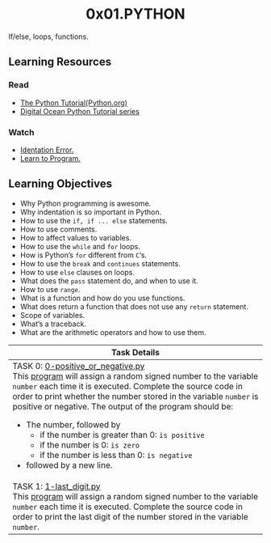 <h1 align="center">0x01.PYTHON</h1>
If/else, loops, functions.
<h2>Learning Resources</h2>

<h3>Read</h3>
<ul>
  <li><a href="https://docs.python.org/3/tutorial/index.html">The Python Tutorial(Python.org)</a></li>
  <li><a href="https://www.digitalocean.com/community/tutorials/how-to-write-your-first-python-3-program">Digital Ocean Python Tutorial series</a></li>
</ul>

<h3>Watch</h3>
<ul>
<li><a href="https://www.youtube.com/watch?v=1QXOd2ZQs-Q" target="_blank">Identation Error.</a></li>
  <li><a href="https://www.youtube.com/playlist?list=PLGLfVvz_LVvTn3cK5e6LjhgGiSeVlIRwt" target="_blank">Learn to Program.</a></li>
</ul>

<h2>Learning Objectives</h2>
<ul>
<li>Why Python programming is awesome.</li>
<li>Why indentation is so important in Python.</li>
<li>How to use the <code>if, if ... else</code> statements.</li>
<li>How to use comments.</li>
<li>How to affect values to variables.</li>
<li>How to use the <code>while</code> and <code>for</code> loops.</li>
<li>How is Python’s <code>for</code> different from <code>C</code>‘s.</li>
<li>How to use the <code>break</code> and <code>continues</code> statements.</li>
<li>How to use <code>else</code> clauses on loops.</li>
<li>What does the <code>pass</code> statement do, and when to use it.</li>
<li>How to use <code>range</code>.</li>
<li>What is a function and how do you use functions.</li>
<li>What does return a function that does not use any <code>return</code> statement.</li>
<li>Scope of variables.</li>
<li>What’s a traceback.</li>
<li>What are the arithmetic operators and how to use them.</li>
</ul>

|Task Details|
|---|
|TASK 0: [0-positive_or_negative.py]() <br> This [program](https://github.com/holbertonschool/0x01.py/blob/master/0-positive_or_negative_py) will assign a random signed number to the variable `number` each time it is executed. Complete the source code in order to print whether the number stored in the variable `number` is positive or negative. The output of the program should be: <ul><li>The number, followed by <ul><li>if the number is greater than 0: `is positive`</li><li>if the number is 0: `is zero`</li><li>if the number is less than 0: `is negative`</li></ul></li><li>followed by a new line.</li></ul>|
|TASK 1: [1-last_digit.py]() <br> This [program](https://github.com/holbertonschool/0x01.py/blob/master/1-last_digit_py) will assign a random signed number to the variable `number` each time it is executed. Complete the source code in order to print the last digit of the number stored in the variable `number`.|

